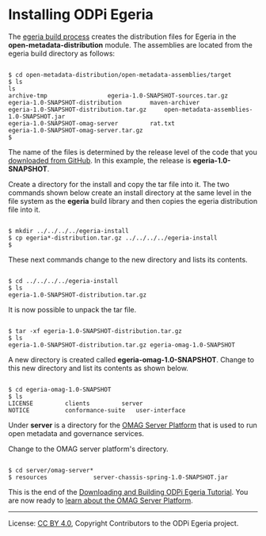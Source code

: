 <!-- SPDX-License-Identifier: CC-BY-4.0 -->
<!-- Copyright Contributors to the ODPi Egeria project. -->

# Installing ODPi Egeria

The [egeria build process](task-building-egeria-source.md) creates the
distribution files for Egeria in the **open-metadata-distribution** module.
The assemblies are located from the egeria build directory as follows:

```text

$ cd open-metadata-distribution/open-metadata-assemblies/target
$ ls
ls
archive-tmp					egeria-1.0-SNAPSHOT-sources.tar.gz
egeria-1.0-SNAPSHOT-distribution		maven-archiver
egeria-1.0-SNAPSHOT-distribution.tar.gz		open-metadata-assemblies-1.0-SNAPSHOT.jar
egeria-1.0-SNAPSHOT-omag-server			rat.txt
egeria-1.0-SNAPSHOT-omag-server.tar.gz
$

```
The name of the files is determined by the release level of the code that you
[downloaded from GitHub](task-downloading-egeria-source.md).  In this example,
the release is **egeria-1.0-SNAPSHOT**.

Create a directory for the install and copy the tar file into it.
The two commands shown below create an install directory at the same level in the
file system as the **egeria** build library and then copies the egeria distribution file into it.

```text

$ mkdir ../../../../egeria-install
$ cp egeria*-distribution.tar.gz ../../../../egeria-install
$

```
These next commands change to the new directory and lists its contents.

```text

$ cd ../../../../egeria-install
$ ls
egeria-1.0-SNAPSHOT-distribution.tar.gz

```

It is now possible to unpack the tar file.

```text

$ tar -xf egeria-1.0-SNAPSHOT-distribution.tar.gz
$ ls
egeria-1.0-SNAPSHOT-distribution.tar.gz	egeria-omag-1.0-SNAPSHOT

```

A new directory is created called **egeria-omag-1.0-SNAPSHOT**.  Change to this
new directory and list its contents as shown below.

```text

$ cd egeria-omag-1.0-SNAPSHOT
$ ls
LICENSE			clients			server
NOTICE			conformance-suite	user-interface

```

Under **server** is a directory for the
[OMAG Server Platform](../../../open-metadata-publication/website/omag-server) that is used to run
open metadata and governance services.

Change to the OMAG server platform's directory.

```text

$ cd server/omag-server*
$ resources				server-chassis-spring-1.0-SNAPSHOT.jar

```

This is the end of the [Downloading and Building ODPi Egeria Tutorial](.).    You are now
ready to [learn about the OMAG Server Platform](../omag-server-tutorial).

----
License: [CC BY 4.0](https://creativecommons.org/licenses/by/4.0/),
Copyright Contributors to the ODPi Egeria project.
